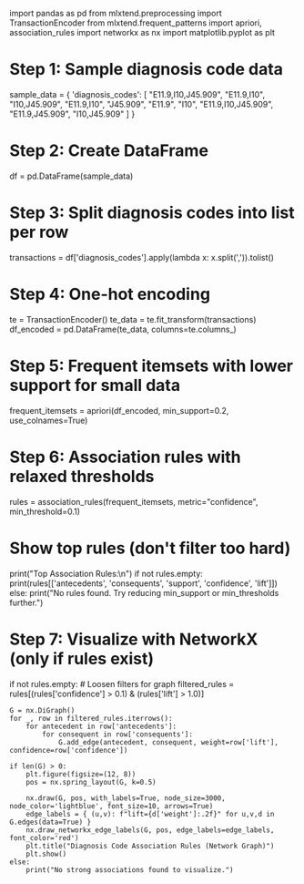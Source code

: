 import pandas as pd
from mlxtend.preprocessing import TransactionEncoder
from mlxtend.frequent_patterns import apriori, association_rules
import networkx as nx
import matplotlib.pyplot as plt

# Step 1: Sample diagnosis code data
sample_data = {
    'diagnosis_codes': [
        "E11.9,I10,J45.909",
        "E11.9,I10",
        "I10,J45.909",
        "E11.9,I10",
        "J45.909",
        "E11.9",
        "I10",
        "E11.9,I10,J45.909",
        "E11.9,J45.909",
        "I10,J45.909"
    ]
}

# Step 2: Create DataFrame
df = pd.DataFrame(sample_data)

# Step 3: Split diagnosis codes into list per row
transactions = df['diagnosis_codes'].apply(lambda x: x.split(',')).tolist()

# Step 4: One-hot encoding
te = TransactionEncoder()
te_data = te.fit_transform(transactions)
df_encoded = pd.DataFrame(te_data, columns=te.columns_)

# Step 5: Frequent itemsets with lower support for small data
frequent_itemsets = apriori(df_encoded, min_support=0.2, use_colnames=True)

# Step 6: Association rules with relaxed thresholds
rules = association_rules(frequent_itemsets, metric="confidence", min_threshold=0.1)

# Show top rules (don't filter too hard)
print("Top Association Rules:\n")
if not rules.empty:
    print(rules[['antecedents', 'consequents', 'support', 'confidence', 'lift']])
else:
    print("No rules found. Try reducing min_support or min_thresholds further.")

# Step 7: Visualize with NetworkX (only if rules exist)
if not rules.empty:
    # Loosen filters for graph
    filtered_rules = rules[(rules['confidence'] > 0.1) & (rules['lift'] > 1.0)]

    G = nx.DiGraph()
    for _, row in filtered_rules.iterrows():
        for antecedent in row['antecedents']:
            for consequent in row['consequents']:
                G.add_edge(antecedent, consequent, weight=row['lift'], confidence=row['confidence'])

    if len(G) > 0:
        plt.figure(figsize=(12, 8))
        pos = nx.spring_layout(G, k=0.5)

        nx.draw(G, pos, with_labels=True, node_size=3000, node_color='lightblue', font_size=10, arrows=True)
        edge_labels = { (u,v): f"lift={d['weight']:.2f}" for u,v,d in G.edges(data=True) }
        nx.draw_networkx_edge_labels(G, pos, edge_labels=edge_labels, font_color='red')
        plt.title("Diagnosis Code Association Rules (Network Graph)")
        plt.show()
    else:
        print("No strong associations found to visualize.")
